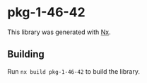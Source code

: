 # pkg-1-46-42

This library was generated with [Nx](https://nx.dev).

## Building

Run `nx build pkg-1-46-42` to build the library.
